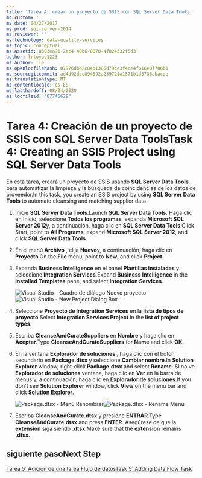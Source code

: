 ```yaml
---
title: 'Tarea 4: crear un proyecto de SSIS con SQL Server Data Tools | Microsoft Docs'
ms.custom: ''
ms.date: 04/27/2017
ms.prod: sql-server-2014
ms.reviewer: ''
ms.technology: data-quality-services
ms.topic: conceptual
ms.assetid: 8603ea91-2ec4-40b6-8070-4f824332f5d3
author: lrtoyou1223
ms.author: lle
ms.openlocfilehash: 07976dbd2c84b1385d79ce3f4ce4f616e0f706b1
ms.sourcegitcommit: ad4d92dce894592a259721a1571b1d8736abacdb
ms.translationtype: MT
ms.contentlocale: es-ES
ms.lasthandoff: 08/04/2020
ms.locfileid: "87746629"
---
```

# <a name="task-4-creating-an-ssis-project-using-sql-server-data-tools"></a><span data-ttu-id="15f90-102">Tarea 4: Creación de un proyecto de SSIS con SQL Server Data Tools</span><span class="sxs-lookup"><span data-stu-id="15f90-102">Task 4: Creating an SSIS Project using SQL Server Data Tools</span></span>
  <span data-ttu-id="15f90-103">En esta tarea, creará un proyecto de SSIS usando **SQL Server Data Tools** para automatizar la limpieza y la búsqueda de coincidencias de los datos de proveedor.</span><span class="sxs-lookup"><span data-stu-id="15f90-103">In this task, you create an SSIS project by using **SQL Server Data Tools** to automate cleansing and matching supplier data.</span></span>

1.  <span data-ttu-id="15f90-104">Inicie **SQL Server Data Tools**.</span><span class="sxs-lookup"><span data-stu-id="15f90-104">Launch **SQL Server Data Tools**.</span></span> <span data-ttu-id="15f90-105">Haga clic en Inicio, seleccione **Todos los programas**, expanda **Microsoft SQL Server 2012**y, a continuación, haga clic en **SQL Server Data Tools**.</span><span class="sxs-lookup"><span data-stu-id="15f90-105">Click Start, point to **All Programs**, expand **Microsoft SQL Server 2012**, and click **SQL Server Data Tools**.</span></span>

2.  <span data-ttu-id="15f90-106">En el menú **Archivo** , elija **Nuevo**y, a continuación, haga clic en **Proyecto**.</span><span class="sxs-lookup"><span data-stu-id="15f90-106">On the **File** menu, point to **New**, and click **Project**.</span></span>

3.  <span data-ttu-id="15f90-107">Expanda **Business Intelligence** en el panel **Plantillas instaladas** y seleccione **Integration Services**.</span><span class="sxs-lookup"><span data-stu-id="15f90-107">Expand **Business Intelligence** in the **Installed Templates** pane, and select **Integration Services**.</span></span>

     <span data-ttu-id="15f90-108">![Visual Studio - Cuadro de diálogo Nuevo proyecto](../../2014/tutorials/media/et-creatinganssisprojectusingsqlsdt-01.jpg "Visual Studio - Cuadro de diálogo Nuevo proyecto")</span><span class="sxs-lookup"><span data-stu-id="15f90-108">![Visual Studio - New Project Dialog Box](../../2014/tutorials/media/et-creatinganssisprojectusingsqlsdt-01.jpg "Visual Studio - New Project Dialog Box")</span></span>

4.  <span data-ttu-id="15f90-109">Seleccione **Proyecto de Integration Services** en la **lista de tipos de proyecto**.</span><span class="sxs-lookup"><span data-stu-id="15f90-109">Select **Integration Services Project** in the **list of project types**.</span></span>

5.  <span data-ttu-id="15f90-110">Escriba **CleanseAndCurateSuppliers** en **Nombre** y haga clic en **Aceptar**.</span><span class="sxs-lookup"><span data-stu-id="15f90-110">Type **CleanseAndCurateSuppliers** for **Name** and click **OK**.</span></span>

6.  <span data-ttu-id="15f90-111">En la ventana **Explorador de soluciones** , haga clic con el botón secundario en **Package.dtsx** y seleccione **Cambiar nombre**.</span><span class="sxs-lookup"><span data-stu-id="15f90-111">In **Solution Explorer** window, right-click **Package.dtsx** and select **Rename**.</span></span> <span data-ttu-id="15f90-112">Si no ve **Explorador de soluciones** ventana, haga clic en **Ver** en la barra de menús y, a continuación, haga clic en **Explorador de soluciones**.</span><span class="sxs-lookup"><span data-stu-id="15f90-112">If you don't see **Solution Explorer** window, click **View** on the menu bar and click **Solution Explorer**.</span></span>

     <span data-ttu-id="15f90-113">![Package.dtsx - Menú Renombrar](../../2014/tutorials/media/et-creatinganssisprojectusingsqlsdt-02.jpg "Package.dtsx - Menú Renombrar")</span><span class="sxs-lookup"><span data-stu-id="15f90-113">![Package.dtsx - Rename Menu](../../2014/tutorials/media/et-creatinganssisprojectusingsqlsdt-02.jpg "Package.dtsx - Rename Menu")</span></span>

7.  <span data-ttu-id="15f90-114">Escriba **CleanseAndCurate.dtsx** y presione **ENTRAR**.</span><span class="sxs-lookup"><span data-stu-id="15f90-114">Type **CleanseAndCurate.dtsx** and press **ENTER**.</span></span> <span data-ttu-id="15f90-115">Asegúrese de que la **extensión** siga siendo **.dtsx**.</span><span class="sxs-lookup"><span data-stu-id="15f90-115">Make sure that the **extension** remains **.dtsx**.</span></span>

## <a name="next-step"></a><span data-ttu-id="15f90-116">siguiente paso</span><span class="sxs-lookup"><span data-stu-id="15f90-116">Next Step</span></span>
 [<span data-ttu-id="15f90-117">Tarea 5: Adición de una tarea Flujo de datos</span><span class="sxs-lookup"><span data-stu-id="15f90-117">Task 5: Adding Data Flow Task</span></span>](task-5-adding-data-flow-task.md)


